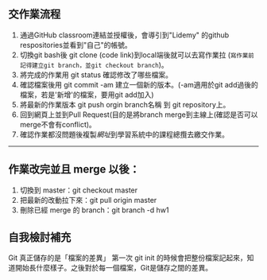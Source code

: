 ## 交作業流程
1. 通過GitHub classroom連結並授權後，會導引到"Lidemy" 的github respositories並看到"自己"的帳號。
2. 切換git bash後 git clone (code link)到local端後就可以去寫作業拉 (`寫作業前記得建立git branch，並git checkout branch`)。
3. 將完成的作業用 git status 確認修改了哪些檔案。
4. 確認檔案後用 git commit -am 建立一個新的版本。(-am適用於git add過後的檔案，若是'新增'的檔案，要用git add加入)
6. 將最新的作業版本 git push orgin branch名稱 到 git repository上。
7. 回到網頁上並到Pull Request(目的是將branch merge到主線上(確認是否可以merge不會有conflict)。
8. 確認作業都沒問題後複製*網址*到學習系統中的課程總攬去繳交作業。
---
## 作業改完並且 merge 以後：
1. 切換到 master：git checkout master
2. 把最新的改動拉下來：git pull origin master
3. 刪除已經 merge 的 branch：git branch -d hw1

## 自我檢討補充
Git 真正儲存的是「檔案的差異」
第一次 git init 的時候會把整份檔案記起來，知道開始長什麼樣子。之後對於每一個檔案，Git是儲存之間的差異。
